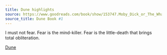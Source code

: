 ```yaml
---
title: Dune highlights
source: https://www.goodreads.com/book/show/153747.Moby_Dick_or_The_Whale
source_title: Dune Book #1
---
```


I must not fear. Fear is the mind-killer. Fear is the little-death that brings total obliteration.

[Dune](https://www.goodreads.com/book/show/153747.Moby_Dick_or_The_Whale)
